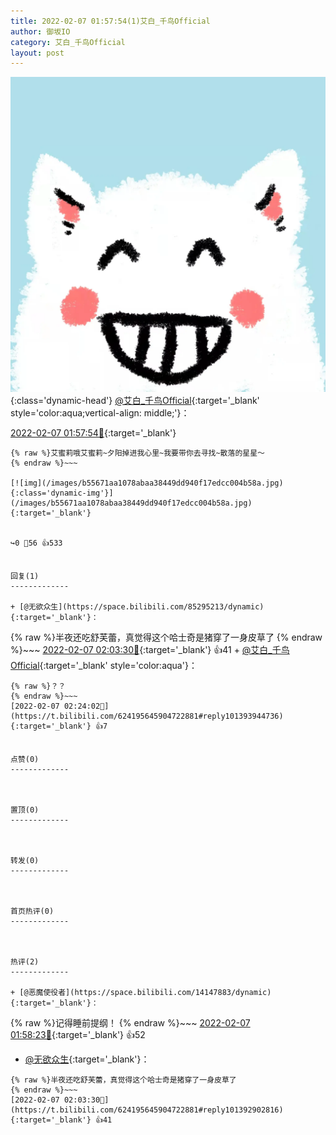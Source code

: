 ```yaml
---
title: 2022-02-07 01:57:54(1)艾白_千鸟Official
author: 御坂IO
category: 艾白_千鸟Official
layout: post
---
```


![img](/images/9ae8b9445fd0665cc014d9080156a45271be73c6.jpg){:class='dynamic-head'}
[@艾白_千鸟Official](https://space.bilibili.com/334537711/dynamic){:target='_blank' style='color:aqua;vertical-align: middle;'}：

[2022-02-07 01:57:54🔗](https://t.bilibili.com/624195645904722881){:target='_blank'}

~~~
{% raw %}艾蜜莉哦艾蜜莉~夕阳掉进我心里~我要带你去寻找~散落的星星～
{% endraw %}~~~

[![img](/images/b55671aa1078abaa38449dd940f17edcc004b58a.jpg){:class='dynamic-img'}](/images/b55671aa1078abaa38449dd940f17edcc004b58a.jpg){:target='_blank'}


↪️0 💬56 👍533


回复(1)
-------------

+ [@无欲众生](https://space.bilibili.com/85295213/dynamic){:target='_blank'}：
~~~
{% raw %}半夜还吃舒芙蕾，真觉得这个哈士奇是猪穿了一身皮草了
{% endraw %}~~~
[2022-02-07 02:03:30🔗](https://t.bilibili.com/624195645904722881#reply101392902816){:target='_blank'} 👍41
    + [@艾白_千鸟Official](https://space.bilibili.com/334537711/dynamic){:target='_blank' style='color:aqua'}：
~~~
{% raw %}？？
{% endraw %}~~~
[2022-02-07 02:24:02🔗](https://t.bilibili.com/624195645904722881#reply101393944736){:target='_blank'} 👍7


点赞(0)
-------------



置顶(0)
-------------



转发(0)
-------------



首页热评(0)
-------------



热评(2)
-------------

+ [@恶魔使役者](https://space.bilibili.com/14147883/dynamic){:target='_blank'}：
~~~
{% raw %}记得睡前提纲！
{% endraw %}~~~
[2022-02-07 01:58:23🔗](https://t.bilibili.com/624195645904722881#reply101392527120){:target='_blank'} 👍52
+ [@无欲众生](https://space.bilibili.com/85295213/dynamic){:target='_blank'}：
~~~
{% raw %}半夜还吃舒芙蕾，真觉得这个哈士奇是猪穿了一身皮草了
{% endraw %}~~~
[2022-02-07 02:03:30🔗](https://t.bilibili.com/624195645904722881#reply101392902816){:target='_blank'} 👍41


